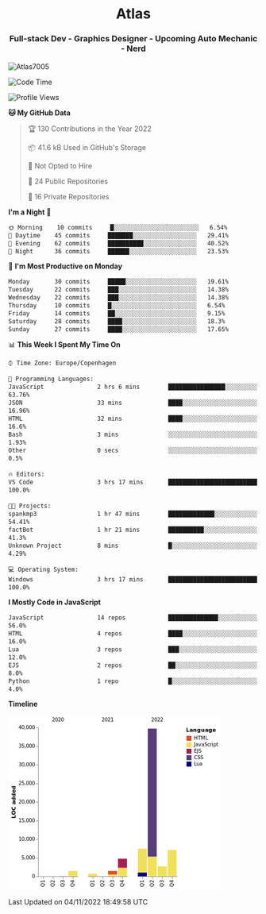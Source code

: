 <h1 align="center">Atlas</h1>
<h3 align="center">Full-stack Dev - Graphics Designer - Upcoming Auto Mechanic - Nerd</h3>

<p><img align="center" src="https://github-readme-stats.vercel.app/api/top-langs?username=Atlas7005&show_icons=true&locale=en&layout=compact" alt="Atlas7005" /></p>

<!--START_SECTION:waka-->
![Code Time](http://img.shields.io/badge/Code%20Time-720%20hrs%206%20mins-blue)

![Profile Views](http://img.shields.io/badge/Profile%20Views-6-blue)

**🐱 My GitHub Data** 

> 🏆 130 Contributions in the Year 2022
 > 
> 📦 41.6 kB Used in GitHub's Storage 
 > 
> 🚫 Not Opted to Hire
 > 
> 📜 24 Public Repositories 
 > 
> 🔑 16 Private Repositories  
 > 
**I'm a Night 🦉** 

```text
🌞 Morning    10 commits     █░░░░░░░░░░░░░░░░░░░░░░░░   6.54% 
🌆 Daytime    45 commits     ███████░░░░░░░░░░░░░░░░░░   29.41% 
🌃 Evening    62 commits     ██████████░░░░░░░░░░░░░░░   40.52% 
🌙 Night      36 commits     ██████░░░░░░░░░░░░░░░░░░░   23.53%

```
📅 **I'm Most Productive on Monday** 

```text
Monday       30 commits     █████░░░░░░░░░░░░░░░░░░░░   19.61% 
Tuesday      22 commits     ███░░░░░░░░░░░░░░░░░░░░░░   14.38% 
Wednesday    22 commits     ███░░░░░░░░░░░░░░░░░░░░░░   14.38% 
Thursday     10 commits     █░░░░░░░░░░░░░░░░░░░░░░░░   6.54% 
Friday       14 commits     ██░░░░░░░░░░░░░░░░░░░░░░░   9.15% 
Saturday     28 commits     ████░░░░░░░░░░░░░░░░░░░░░   18.3% 
Sunday       27 commits     ████░░░░░░░░░░░░░░░░░░░░░   17.65%

```


📊 **This Week I Spent My Time On** 

```text
⌚︎ Time Zone: Europe/Copenhagen

💬 Programming Languages: 
JavaScript               2 hrs 6 mins        ████████████████░░░░░░░░░   63.76% 
JSON                     33 mins             ████░░░░░░░░░░░░░░░░░░░░░   16.96% 
HTML                     32 mins             ████░░░░░░░░░░░░░░░░░░░░░   16.6% 
Bash                     3 mins              ░░░░░░░░░░░░░░░░░░░░░░░░░   1.93% 
Other                    0 secs              ░░░░░░░░░░░░░░░░░░░░░░░░░   0.5%

🔥 Editors: 
VS Code                  3 hrs 17 mins       █████████████████████████   100.0%

🐱‍💻 Projects: 
spankmp3                 1 hr 47 mins        █████████████░░░░░░░░░░░░   54.41% 
factBot                  1 hr 21 mins        ██████████░░░░░░░░░░░░░░░   41.3% 
Unknown Project          8 mins              █░░░░░░░░░░░░░░░░░░░░░░░░   4.29%

💻 Operating System: 
Windows                  3 hrs 17 mins       █████████████████████████   100.0%

```

**I Mostly Code in JavaScript** 

```text
JavaScript               14 repos            ██████████████░░░░░░░░░░░   56.0% 
HTML                     4 repos             ████░░░░░░░░░░░░░░░░░░░░░   16.0% 
Lua                      3 repos             ███░░░░░░░░░░░░░░░░░░░░░░   12.0% 
EJS                      2 repos             ██░░░░░░░░░░░░░░░░░░░░░░░   8.0% 
Python                   1 repo              █░░░░░░░░░░░░░░░░░░░░░░░░   4.0%

```


**Timeline**

![Chart not found](https://raw.githubusercontent.com/Atlas7005/Atlas7005/master/charts/bar_graph.png) 


 Last Updated on 04/11/2022 18:49:58 UTC
<!--END_SECTION:waka-->
